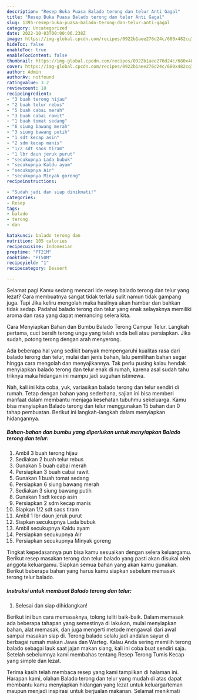 ```yaml
---
description: "Resep Buka Puasa Balado terong dan telur Anti Gagal"
title: "Resep Buka Puasa Balado terong dan telur Anti Gagal"
slug: 1395-resep-buka-puasa-balado-terong-dan-telur-anti-gagal
category: Uncategorized
date: 2022-10-03T00:00:06.238Z
image: https://img-global.cpcdn.com/recipes/0922b1aee276d24c/680x482cq70/balado-terong-dan-telur-foto-resep-utama.jpg
hideToc: false
enableToc: true
enableTocContent: false
thumbnail: https://img-global.cpcdn.com/recipes/0922b1aee276d24c/680x482cq70/balado-terong-dan-telur-foto-resep-utama.jpg
cover: https://img-global.cpcdn.com/recipes/0922b1aee276d24c/680x482cq70/balado-terong-dan-telur-foto-resep-utama.jpg
author: Admin
authorAv: notfound
ratingvalue: 3.2
reviewcount: 18
recipeingredient:
- "3 buah terong hijau"
- "2 buah telur rebus"
- "5 buah cabai merah"
- "3 buah cabai rawit"
- "1 buah tomat sedang"
- "6 siung bawang merah"
- "3 siung bawang putih"
- "1 sdt kecap asin"
- "2 sdm kecap manis"
- "1/2 sdt saos tiram"
- "1 lbr daun jeruk purut"
- "secukupnya Lada bubuk"
- "secukupnya Kaldu ayam"
- "secukupnya Air"
- "secukupnya Minyak goreng"
recipeinstructions:

- "Sudah jadi dan siap dinikmati!"
categories:
- Resep
tags:
- balado
- terong
- dan

katakunci: balado terong dan 
nutrition: 105 calories
recipecuisine: Indonesian
preptime: "PT21M"
cooktime: "PT50M"
recipeyield: "1"
recipecategory: Dessert

---
```



Selamat pagi Kamu sedang mencari ide resep balado terong dan telur yang lezat? Cara membuatnya sangat tidak terlalu sulit namun tidak gampang juga. Tapi Jika keliru mengolah maka hasilnya akan hambar dan bahkan tidak sedap. Padahal balado terong dan telur yang enak selayaknya memiliki aroma dan rasa yang dapat memancing selera kita.


Cara Menyiapkan Bahan dan Bumbu Balado Terong Campur Telur. Langkah pertama, cuci bersih terong ungu yang telah anda beli atau persiapkan. Jika sudah, potong terong dengan arah menyerong.

Ada beberapa hal yang sedikit banyak mempengaruhi kualitas rasa dari balado terong dan telur, mulai dari jenis bahan, lalu pemilihan bahan segar hingga cara mengolah dan menyajikannya. Tak perlu pusing kalau hendak menyiapkan balado terong dan telur enak di rumah, karena asal sudah tahu triknya maka hidangan ini mampu jadi suguhan istimewa.


Nah, kali ini kita coba, yuk, variasikan balado terong dan telur sendiri di rumah. Tetap dengan bahan yang sederhana, sajian ini bisa memberi manfaat dalam membantu menjaga kesehatan tubuhmu sekeluarga. Kamu bisa menyiapkan Balado terong dan telur menggunakan 15 bahan dan 0 tahap pembuatan. Berikut ini langkah-langkah dalam menyiapkan hidangannya.

<!--inarticleads1-->

##### Bahan-bahan dan bumbu yang diperlukan untuk menyiapkan Balado terong dan telur:

1. Ambil 3 buah terong hijau
1. Sediakan 2 buah telur rebus
1. Gunakan 5 buah cabai merah
1. Persiapkan 3 buah cabai rawit
1. Gunakan 1 buah tomat sedang
1. Persiapkan 6 siung bawang merah
1. Sediakan 3 siung bawang putih
1. Gunakan 1 sdt kecap asin
1. Persiapkan 2 sdm kecap manis
1. Siapkan 1/2 sdt saos tiram
1. Ambil 1 lbr daun jeruk purut
1. Siapkan secukupnya Lada bubuk
1. Ambil secukupnya Kaldu ayam
1. Persiapkan secukupnya Air
1. Persiapkan secukupnya Minyak goreng


Tingkat kepedasannya pun bisa kamu sesuaikan dengan selera keluargamu. Berikut resep masakan terong dan telur balado yang pasti akan disukai oleh anggota keluargamu. Siapkan semua bahan yang akan kamu gunakan. Berikut beberapa bahan yang harus kamu siapkan sebelum memasak terong telur balado. 

<!--inarticleads2-->

##### Instruksi untuk membuat Balado terong dan telur:


1. Selesai dan siap dihidangkan!

Berikut ini bun cara memasaknya, tolong teliti baik-baik. Dalam memasak ada beberapa tahapan yang semestinya di lakukan, mulai menyiapkan bahan, alat memasak, dan juga mengerti metode mengawali dari awal sampai masakan siap di. Terong balado selalu jadi andalan sayur di berbagai rumah makan Jawa dan Warteg. Kalau Anda sering memilih terong balado sebagai lauk saat jajan makan siang, kali ini coba buat sendiri saja. Setelah sebelumnya kami membahas tentang Resep Terong Tumis Kecap yang simple dan lezat. 

Terima kasih telah membaca resep yang kami tampilkan di halaman ini. Harapan kami, olahan Balado terong dan telur yang mudah di atas dapat membantu kamu menyiapkan hidangan yang lezat untuk keluarga/teman maupun menjadi inspirasi untuk berjualan makanan. Selamat menikmati
